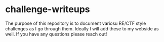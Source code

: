 # challenge-writeups

The purpose of this repository is to document variosu RE/CTF style challenges as I go through them. Ideally I will add these to my webside as well. If you have any questions please reach out!
